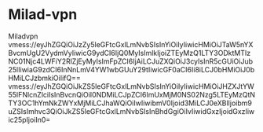 # Milad-vpn
Miladvpn
vmess://eyJhZGQiOiJzZy5leGFtcGxlLmNvbSIsInYiOiIyIiwicHMiOiJTaW5nYXBvcmUgU2VydmVyIiwicG9ydCI6IjQ0MyIsImlkIjoiZTEyMzQ1LTY3ODktMTIzNC01Njc4LWFiY2RlZjEyMyIsImFpZCI6IjAiLCJuZXQiOiJ3cyIsInR5cGUiOiJub25lIiwiaG9zdCI6InNnLmV4YW1wbGUuY29tIiwicGF0aCI6Ii8iLCJ0bHMiOiJ0bHMiLCJzbmkiOiIifQ==
vmess://eyJhZGQiOiJkZS5leGFtcGxlLmNvbSIsInYiOiIyIiwicHMiOiJHZXJtYW55IFNlcnZlciIsInBvcnQiOiI0NDMiLCJpZCI6ImUxMjM0NS02Nzg5LTEyMzQtNTY3OC1hYmNkZWYxMjMiLCJhaWQiOiIwIiwibmV0Ijoid3MiLCJ0eXBlIjoibm9uZSIsImhvc3QiOiJkZS5leGFtcGxlLmNvbSIsInBhdGgiOiIvIiwidGxzIjoidGxzIiwic25pIjoiIn0=
